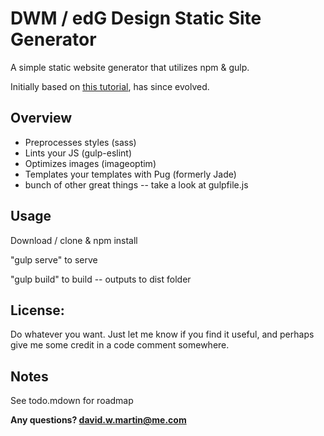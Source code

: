 # DWM / edG Design Static Site Generator

A simple static website generator that utilizes npm & gulp. 

Initially based on [this tutorial](https://css-tricks.com/gulp-for-beginners/), has since evolved. 

## Overview

* Preprocesses styles (sass)
* Lints your JS (gulp-eslint)
* Optimizes images (imageoptim)
* Templates your templates with Pug (formerly Jade)
* bunch of other great things -- take a look at gulpfile.js

## Usage

Download / clone & npm install 

"gulp serve" to serve

"gulp build" to build -- outputs to dist folder

## License: 

Do whatever you want. Just let me know if you find it useful, and perhaps give me some credit in a code comment somewhere. 

## Notes

See todo.mdown for roadmap

**Any questions? david.w.martin@me.com**